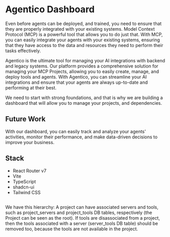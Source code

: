 # Agentico Dashboard

Even before agents can be deployed, and trained, you need to ensure that they are properly integrated with your existing systems. Model Context Protocol (MCP) is a powerful tool that allows you to do just that. With MCP, you can easily integrate your agents with your existing systems, ensuring that they have access to the data and resources they need to perform their tasks effectively.

Agentico is the ultimate tool for managing your AI integrations with backend and legacy systems. Our platform provides a comprehensive solution for managing your MCP Projects, allowing you to easily create, manage, and deploy tools and agents. With Agentico, you can streamline your AI integrations and ensure that your agents are always up-to-date and performing at their best.

We need to start with strong foundations, and that is why we are building a dashboard that will allow you to manage your projects, and dependencies.

## Future Work

With our dashboard, you can easily track and analyze your agents' activities, monitor their performance, and make data-driven decisions to improve your business.


## Stack

- React Router v7
- Vite
- TypeScript
- shadcn-ui
- Tailwind CSS

## 

We have this hierarchy: A project can have associated servers and tools, such as project_servers and project_tools DB tables, respectively (the Project can be seen as the root). If tools are disassociated from a project, then the tools associated with a server (server_tools DB table) should be removed too, because the tools are not available in the project.